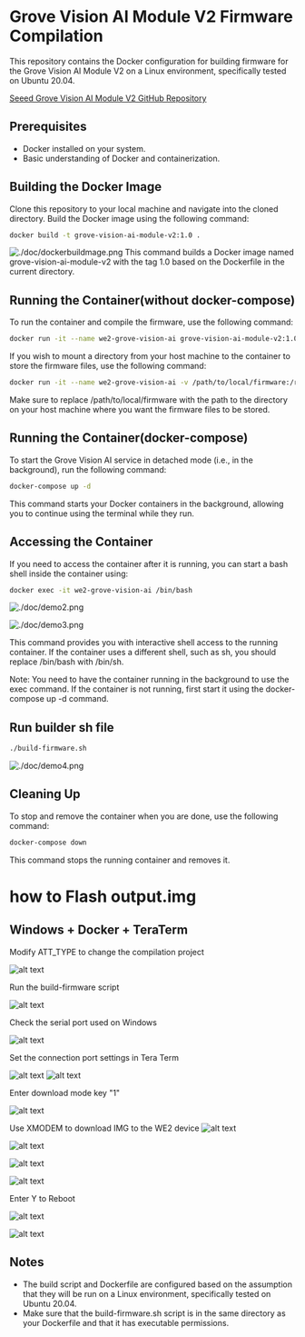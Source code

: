 # Grove Vision AI Module V2 Firmware Compilation

This repository contains the Docker configuration for building firmware for the Grove Vision AI Module V2 on a Linux environment, specifically tested on Ubuntu 20.04.

[Seeed Grove Vision AI Module V2 GitHub Repository](https://github.com/HimaxWiseEyePlus/Seeed_Grove_Vision_AI_Module_V2)

## Prerequisites

- Docker installed on your system.
- Basic understanding of Docker and containerization.

## Building the Docker Image

Clone this repository to your local machine and navigate into the cloned directory. Build the Docker image using the following command:

```bash
docker build -t grove-vision-ai-module-v2:1.0 .
```

![./doc/dockerbuildmage.png](./doc/dockerbuildmage.png)
This command builds a Docker image named grove-vision-ai-module-v2 with the tag 1.0 based on the Dockerfile in the current directory.

## Running the Container(without docker-compose)

To run the container and compile the firmware, use the following command:

```bash
docker run -it --name we2-grove-vision-ai grove-vision-ai-module-v2:1.0 /bin/bash
```

If you wish to mount a directory from your host machine to the container to store the firmware files, use the following command:

```bash
docker run -it --name we2-grove-vision-ai -v /path/to/local/firmware:/root/firmware grove-vision-ai-module-v2:1.0
```

Make sure to replace /path/to/local/firmware with the path to the directory on your host machine where you want the firmware files to be stored.

## Running the Container(docker-compose)

To start the Grove Vision AI service in detached mode (i.e., in the background), run the following command:

```bash
docker-compose up -d
```

This command starts your Docker containers in the background, allowing you to continue using the terminal while they run.

## Accessing the Container

If you need to access the container after it is running, you can start a bash shell inside the container using:

```bash
docker exec -it we2-grove-vision-ai /bin/bash
```

![./doc/demo2.png](./doc/demo2.png)

![./doc/demo3.png](./doc/demo3.png)

This command provides you with interactive shell access to the running container. If the container uses a different shell, such as sh, you should replace /bin/bash with /bin/sh.

Note: You need to have the container running in the background to use the exec command. If the container is not running, first start it using the docker-compose up -d command.

## Run builder sh file

```bash
./build-firmware.sh
```

![./doc/demo4.png](./doc/demo4.png)

## Cleaning Up

To stop and remove the container when you are done, use the following command:

```bash
docker-compose down
```

This command stops the running container and removes it.

# how to Flash output.img

## Windows + Docker + TeraTerm

Modify ATT_TYPE to change the compilation project

![alt text](doc/flashHimax/docker_change_APP_Type.png)

Run the build-firmware script

![alt text](doc/flashHimax/docker_build-firmware.png)

Check the serial port used on Windows

![alt text](doc/flashHimax/windows.png)

Set the connection port settings in Tera Term

![alt text](<doc/flashHimax/TeraTerm_setting port.png>)
![alt text](<doc/flashHimax/TeraTerm_Serial setup.png>)

Enter download mode key "1"

![alt text](<doc/flashHimax/TeraTerm_Select download mode.png>)

Use XMODEM to download IMG to the WE2 device
![alt text](<doc/flashHimax/TeraTerm_Menu Send.png>)

![alt text](doc/flashHimax/TeraTerm_waiting_image.png)

![alt text](<doc/flashHimax/TeraTerm_Select Image.png>)

![alt text](doc/flashHimax/TeraTerm_Xmodem_send.png)

Enter Y to Reboot

![alt text](<doc/flashHimax/TeraTerm_reboot system.png>)

![alt text](doc/flashHimax/TeraTerm_completed.png)

## Notes

- The build script and Dockerfile are configured based on the assumption that they will be run on a Linux environment, specifically tested on Ubuntu 20.04.
- Make sure that the build-firmware.sh script is in the same directory as your Dockerfile and that it has executable permissions.
